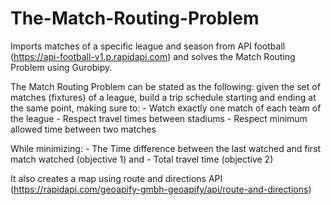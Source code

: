 # The-Match-Routing-Problem

Imports matches of a specific league and season from API football (https://api-football-v1.p.rapidapi.com) and solves the Match Routing Problem using Gurobipy.

The Match Routing Problem can be stated as the following: given the set of matches (fixtures) of a league, build a trip schedule starting and ending at the same point, making sure to:
            - Watch exactly one match of each team of the league
            - Respect travel times between stadiums
            - Respect minimum allowed time between two matches
            
While minimizing:
            - The Time difference between the last watched and first match watched (objective 1) and
            - Total travel time (objective 2)

It also creates a map using route and directions API (https://rapidapi.com/geoapify-gmbh-geoapify/api/route-and-directions)

